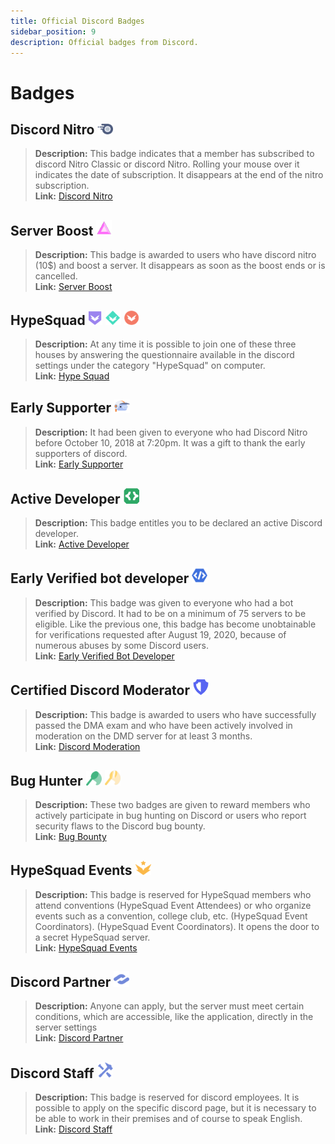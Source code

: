 ```yaml
---
title: Official Discord Badges
sidebar_position: 9
description: Official badges from Discord.
---
```


# Badges

## Discord Nitro <img src="/static/img/nitro.png" alt="DiscordNitro" width="25" />

> **Description:** This badge indicates that a member has subscribed to discord Nitro Classic or discord Nitro. Rolling your mouse over it indicates the date of subscription. It disappears at the end of the nitro subscription. <br/> 
> **Link:** [Discord Nitro](https://discord.com/nitro) <br/>

## Server Boost <img src="/static/img/boost.png" alt="ServerBoost" width="25" />

> **Description:** This badge is awarded to users who have discord nitro (10$) and boost a server. It disappears as soon as the boost ends or is cancelled. <br/> 
> **Link:** [Server Boost](https://i.discord.fr/jZ6.png) <br/>

## HypeSquad <img src="/static/img/bravery.png" alt="Bravery" width="22" /> <img src="/static/img/balance.png" alt="Balance" width="25" /> <img src="/static/img/brillance.png" alt="Brillance" width="25" />

> **Description:** At any time it is possible to join one of these three houses by answering the questionnaire available in the discord settings under the category "HypeSquad" on computer. <br/> 
> **Link:** [Hype Squad](https://support.discord.com/hc/en-us/articles/360007553672-HypeSquad-House-Breakdown) <br/>

## Early Supporter <img src="/static/img/earlysupporter.png" alt="EarlySupporter" width="25" />

> **Description:** It had been given to everyone who had Discord Nitro before October 10, 2018 at 7:20pm. It was a gift to thank the early supporters of discord. <br/> 
> **Link:** [Early Supporter](https://support.discord.com/hc/en-us/articles/360017949691-Grandfathered-Nitro-Classic-FAQ) <br/>

## Active Developer <img src="/static/img/ad.png" alt="EarlySupporter" width="25" />

> **Description:** This badge entitles you to be declared an active Discord developer. <br/> 
> **Link:** [Active Developer](https://discord.com/developers/active-developer) <br/>

## Early Verified bot developer <img src="/static/img/earlydev.png" alt="EarlyDev" width="25" />

> **Description:** This badge was given to everyone who had a bot verified by Discord. It had to be on a minimum of 75 servers to be eligible. Like the previous one, this badge has become unobtainable for verifications requested after August 19, 2020, because of numerous abuses by some Discord users. <br/> 
> **Link:** [Early Verified Bot Developer](https://support.discord.com/hc/en-us/community/posts/360049352973-Bot-Developer-Badge-New-Restrictions-TURNAROUND) <br/>

## Certified Discord Moderator <img src="/static/img/dmd.png" alt="CertifiedDiscordModerator" width="25" />

> **Description:** This badge is awarded to users who have successfully passed the DMA exam and who have been actively involved in moderation on the DMD server for at least 3 months. <br/> 
> **Link:** [Discord Moderation](https://discord.com/moderation) <br/>

## Bug Hunter <img src="/static/img/lvl1.png" alt="Lvl1" width="25" /> <img src="/static/img/lvl2.png" alt="Lvl2" width="25" />

> **Description:** These two badges are given to reward members who actively participate in bug hunting on Discord or users who report security flaws to the Discord bug bounty. <br/> 
> **Link:** [Bug Bounty](https://discord.com/security) <br/>

## HypeSquad Events <img src="/static/img/hse.png" alt="HypeSquadEvents" width="25" />

> **Description:** This badge is reserved for HypeSquad members who attend conventions (HypeSquad Event Attendees) or who organize events such as a convention, college club, etc. (HypeSquad Event Coordinators). (HypeSquad Event Coordinators). It opens the door to a secret HypeSquad server. <br/> 
> **Link:** [HypeSquad Events](https://discord.com/hypesquad) <br/>

## Discord Partner <img src="/static/img/partner.png" alt="Discord Partner" width="25" />

> **Description:** Anyone can apply, but the server must meet certain conditions, which are accessible, like the application, directly in the server settings <br/> 
> **Link:** [Discord Partner](https://discord.com/partners) <br/>

## Discord Staff <img src="/static/img/staff.png" alt="Discord Staff" width="25" />

> **Description:** This badge is reserved for discord employees. It is possible to apply on the specific discord page, but it is necessary to be able to work in their premises and of course to speak English. <br/> 
> **Link:** [Discord Staff](https://discord.com/careers) <br/>
